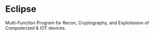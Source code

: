 # Eclipse
Multi-Function Program for Recon, Cryptography, and Exploitasion of Computerized &amp; IOT devices.
